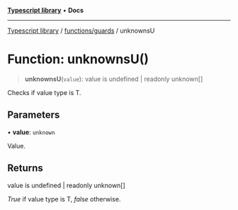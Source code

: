 [**Typescript library**](../../../index.md) • **Docs**

***

[Typescript library](../../../modules.md) / [functions/guards](../index.md) / unknownsU

# Function: unknownsU()

> **unknownsU**(`value`): value is undefined \| readonly unknown\[\]

Checks if value type is T.

## Parameters

• **value**: `unknown`

Value.

## Returns

value is undefined \| readonly unknown\[\]

_True_ if value type is T, _false_ otherwise.
